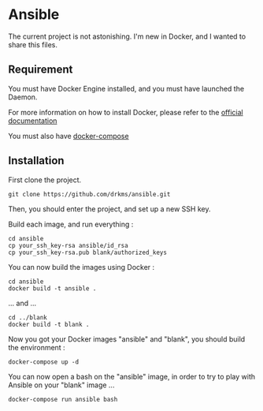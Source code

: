 # Ansible

The current project is not astonishing. I'm new in Docker, and I wanted to share this files.

## Requirement
You must have Docker Engine installed, and you must have launched the Daemon.

For more information on how to install Docker, please refer to the [official documentation](https://docs.docker.com/engine/installation/)

You must also have [docker-compose](https://docs.docker.com/compose/install/)

## Installation

First clone the project.
```
git clone https://github.com/drkms/ansible.git
```
Then, you should enter the project, and set up a new SSH key.

Build each image, and run everything :
```
cd ansible
cp your_ssh_key-rsa ansible/id_rsa
cp your_ssh_key-rsa.pub blank/authorized_keys
```

You can now build the images using Docker :

```
cd ansible 
docker build -t ansible .
```
... and ...
```
cd ../blank
docker build -t blank .
```

Now you got your Docker images "ansible" and "blank", you should build the environment :
```
docker-compose up -d
```

You can now open a bash on the "ansible" image, in order to try to play with Ansible on your "blank" image ...
```
docker-compose run ansible bash
```
